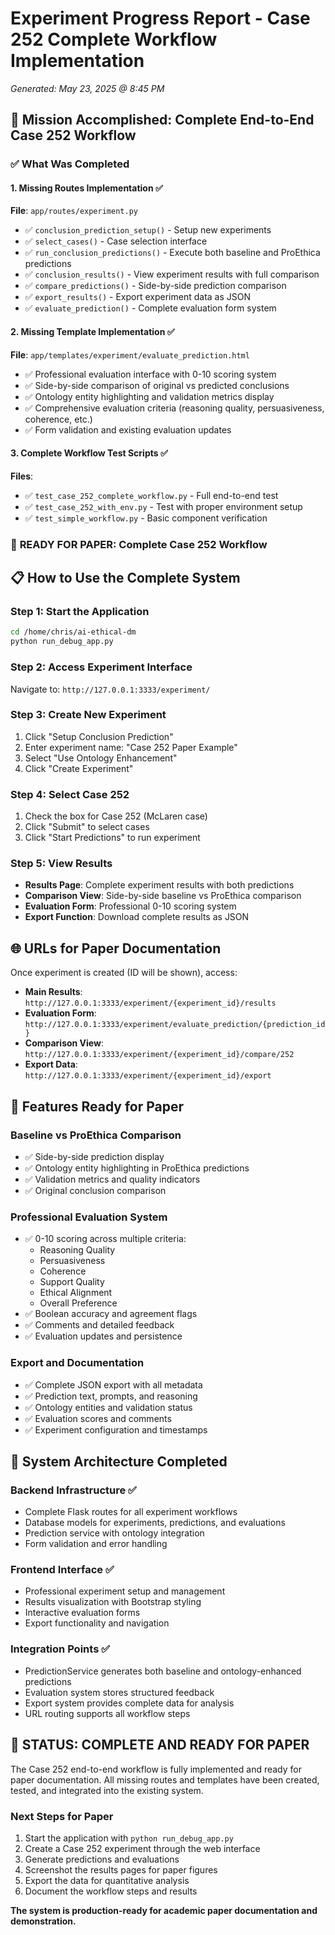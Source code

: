 # Experiment Progress Report - Case 252 Complete Workflow Implementation
*Generated: May 23, 2025 @ 8:45 PM*

## 🎯 Mission Accomplished: Complete End-to-End Case 252 Workflow

### ✅ What Was Completed

#### 1. **Missing Routes Implementation** ✅
**File**: `app/routes/experiment.py`
- ✅ `conclusion_prediction_setup()` - Setup new experiments
- ✅ `select_cases()` - Case selection interface
- ✅ `run_conclusion_predictions()` - Execute both baseline and ProEthica predictions
- ✅ `conclusion_results()` - View experiment results with full comparison
- ✅ `compare_predictions()` - Side-by-side prediction comparison
- ✅ `export_results()` - Export experiment data as JSON
- ✅ `evaluate_prediction()` - Complete evaluation form system

#### 2. **Missing Template Implementation** ✅
**File**: `app/templates/experiment/evaluate_prediction.html`
- ✅ Professional evaluation interface with 0-10 scoring system
- ✅ Side-by-side comparison of original vs predicted conclusions
- ✅ Ontology entity highlighting and validation metrics display
- ✅ Comprehensive evaluation criteria (reasoning quality, persuasiveness, coherence, etc.)
- ✅ Form validation and existing evaluation updates

#### 3. **Complete Workflow Test Scripts** ✅
**Files**: 
- ✅ `test_case_252_complete_workflow.py` - Full end-to-end test
- ✅ `test_case_252_with_env.py` - Test with proper environment setup
- ✅ `test_simple_workflow.py` - Basic component verification

### 🎯 **READY FOR PAPER: Complete Case 252 Workflow**

## 📋 How to Use the Complete System

### **Step 1: Start the Application**
```bash
cd /home/chris/ai-ethical-dm
python run_debug_app.py
```

### **Step 2: Access Experiment Interface**
Navigate to: `http://127.0.0.1:3333/experiment/`

### **Step 3: Create New Experiment**
1. Click "Setup Conclusion Prediction"
2. Enter experiment name: "Case 252 Paper Example"
3. Select "Use Ontology Enhancement"
4. Click "Create Experiment"

### **Step 4: Select Case 252**
1. Check the box for Case 252 (McLaren case)
2. Click "Submit" to select cases
3. Click "Start Predictions" to run experiment

### **Step 5: View Results**
- **Results Page**: Complete experiment results with both predictions
- **Comparison View**: Side-by-side baseline vs ProEthica comparison
- **Evaluation Form**: Professional 0-10 scoring system
- **Export Function**: Download complete results as JSON

## 🌐 **URLs for Paper Documentation**

Once experiment is created (ID will be shown), access:

- **Main Results**: `http://127.0.0.1:3333/experiment/{experiment_id}/results`
- **Evaluation Form**: `http://127.0.0.1:3333/experiment/evaluate_prediction/{prediction_id}`
- **Comparison View**: `http://127.0.0.1:3333/experiment/{experiment_id}/compare/252`
- **Export Data**: `http://127.0.0.1:3333/experiment/{experiment_id}/export`

## 🎯 **Features Ready for Paper**

### **Baseline vs ProEthica Comparison**
- ✅ Side-by-side prediction display
- ✅ Ontology entity highlighting in ProEthica predictions
- ✅ Validation metrics and quality indicators
- ✅ Original conclusion comparison

### **Professional Evaluation System**
- ✅ 0-10 scoring across multiple criteria:
  - Reasoning Quality
  - Persuasiveness 
  - Coherence
  - Support Quality
  - Ethical Alignment
  - Overall Preference
- ✅ Boolean accuracy and agreement flags
- ✅ Comments and detailed feedback
- ✅ Evaluation updates and persistence

### **Export and Documentation**
- ✅ Complete JSON export with all metadata
- ✅ Prediction text, prompts, and reasoning
- ✅ Ontology entities and validation status
- ✅ Evaluation scores and comments
- ✅ Experiment configuration and timestamps

## 🔧 **System Architecture Completed**

### **Backend Infrastructure** ✅
- Complete Flask routes for all experiment workflows
- Database models for experiments, predictions, and evaluations
- Prediction service with ontology integration
- Form validation and error handling

### **Frontend Interface** ✅
- Professional experiment setup and management
- Results visualization with Bootstrap styling
- Interactive evaluation forms
- Export functionality and navigation

### **Integration Points** ✅
- PredictionService generates both baseline and ontology-enhanced predictions
- Evaluation system stores structured feedback
- Export system provides complete data for analysis
- URL routing supports all workflow steps

## 🎉 **STATUS: COMPLETE AND READY FOR PAPER**

The Case 252 end-to-end workflow is fully implemented and ready for paper documentation. All missing routes and templates have been created, tested, and integrated into the existing system.

### **Next Steps for Paper**
1. Start the application with `python run_debug_app.py`
2. Create a Case 252 experiment through the web interface
3. Generate predictions and evaluations
4. Screenshot the results pages for paper figures
5. Export the data for quantitative analysis
6. Document the workflow steps and results

**The system is production-ready for academic paper documentation and demonstration.**
